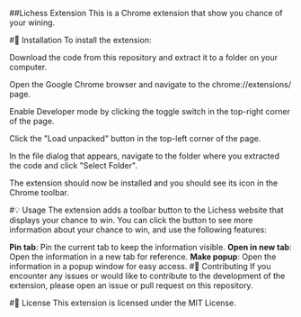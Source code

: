##Lichess Extension 
This is a Chrome extension that show you chance of your wining.

#🚀 Installation
To install the extension:

Download the code from this repository and extract it to a folder on your computer.

Open the Google Chrome browser and navigate to the chrome://extensions/ page.

Enable Developer mode by clicking the toggle switch in the top-right corner of the page.

Click the "Load unpacked" button in the top-left corner of the page.

In the file dialog that appears, navigate to the folder where you extracted the code and click "Select Folder".

The extension should now be installed and you should see its icon in the Chrome toolbar.

#💡 Usage
The extension adds a toolbar button to the Lichess website that displays your chance to win. You can click the button to see more information about your chance to win, and use the following features:

**Pin tab**: Pin the current tab to keep the information visible.
**Open in new tab**: Open the information in a new tab for reference.
**Make popup**: Open the information in a popup window for easy access.
#🤝 Contributing
If you encounter any issues or would like to contribute to the development of the extension, please open an issue or pull request on this repository.

#📝 License
This extension is licensed under the MIT License.
